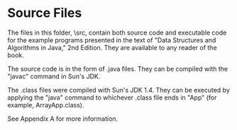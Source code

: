 Source Files
============
The files in this folder, \src\, contain both source code
and executable code for the example programs presented in the text
of "Data Structures and Algorithms in Java," 2nd Edition. They are
available to any reader of the book.

The source code is in the form of .java files. They can be compiled
with the "javac" command in Sun's JDK.

The .class files were compiled with Sun's JDK 1.4. They can be
executed by applying the "java" command to whichever .class file
ends in "App" (for example, ArrayApp.class).

See Appendix A for more information. 

